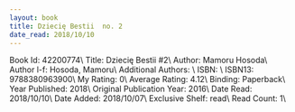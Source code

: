 ```yaml
---
layout: book
title: Dziecię Bestii  no. 2
date_read: 2018/10/10
---
```


Book Id: 42200774\ 
Title: Dziecię Bestii #2\ 
Author: Mamoru Hosoda\ 
Author l-f: Hosoda, Mamoru\ 
Additional Authors: \ 
ISBN: \ 
ISBN13: 9788380963900\ 
My Rating: 0\ 
Average Rating: 4.12\ 
Binding: Paperback\ 
Year Published: 2018\ 
Original Publication Year: 2016\ 
Date Read: 2018/10/10\ 
Date Added: 2018/10/07\ 
Exclusive Shelf: read\ 
Read Count: 1\ 

